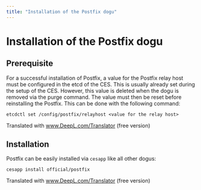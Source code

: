 ```yaml
---
title: "Installation of the Postfix dogu"
---
```


# Installation of the Postfix dogu

## Prerequisite

For a successful installation of Postfix, a value for the Postfix relay host must be configured in the etcd of the CES.
This is usually already set during the setup of the CES. However, this value is deleted when the dogu is removed via the
purge command. The value must then be reset before reinstalling the Postfix. This can be done with the following
command:

``` 
etcdctl set /config/postfix/relayhost <value for the relay host>
```

Translated with www.DeepL.com/Translator (free version)

## Installation

Postfix can be easily installed via `cesapp` like all other dogus:

```
cesapp install official/postfix
```

Translated with www.DeepL.com/Translator (free version)